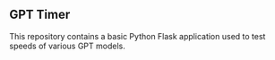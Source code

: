 ## GPT Timer

This repository contains a basic Python Flask application used to test speeds of various GPT models. 
